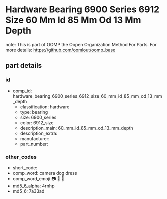 # Hardware Bearing 6900 Series 6912 Size 60 Mm Id 85 Mm Od 13 Mm Depth  

note: This is part of OOMP the Oopen Organization Method For Parts. For more details: https://github.com/oomlout/oomp_base

##  part details





### id
* oomp_id: hardware_bearing_6900_series_6912_size_60_mm_id_85_mm_od_13_mm_depth
  * classification: hardware
  * type: bearing
  * size: 6900_series
  * color: 6912_size
  * description_main: 60_mm_id_85_mm_od_13_mm_depth
  * description_extra: 
  * manufacturer: 
  * part_number: 

### other_codes
* short_code: 
* oomp_word: camera dog dress
* oomp_word_emoji :camera: :dog: :dress:
* md5_6_alpha: 4rnhp
* md5_6: 7a33ad